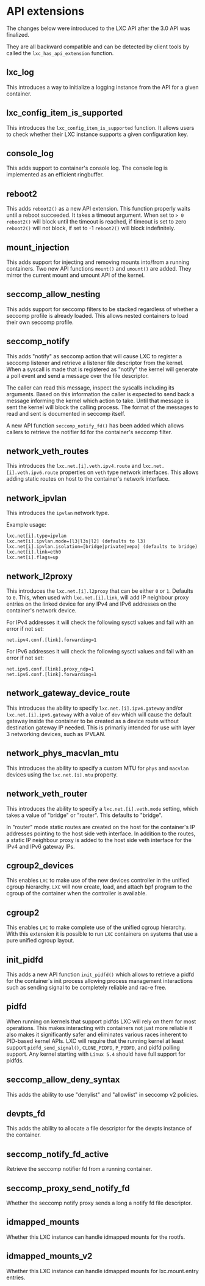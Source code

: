 # API extensions

The changes below were introduced to the LXC API after the 3.0 API was finalized.

They are all backward compatible and can be detected by client tools by
called the `lxc_has_api_extension` function.

## lxc\_log

This introduces a way to initialize a logging instance from the API for a given
container.

## lxc\_config\_item\_is\_supported

This introduces the `lxc_config_item_is_supported` function. It allows users to
check whether their LXC instance supports a given configuration key.

## console\_log

This adds support to container's console log. The console log is implemented as
an efficient ringbuffer.

## reboot2

This adds `reboot2()` as a new API extension. This function properly waits
until a reboot succeeded. It takes a timeout argument. When set to `> 0`
`reboot2()` will block until the timeout is reached, if timeout is set to zero
`reboot2()` will not block, if set to -1 `reboot2()` will block indefinitely.

## mount\_injection

This adds support for injecting and removing mounts into/from a running
containers. Two new API functions `mount()` and `umount()` are added. They
mirror the current mount and umount API of the kernel.

## seccomp\_allow\_nesting

This adds support for seccomp filters to be stacked regardless of whether a seccomp profile is already loaded. This allows nested containers to load their own seccomp profile.

## seccomp\_notify

This adds "notify" as seccomp action that will cause LXC to register a seccomp listener and retrieve a listener file descriptor from the kernel. When a syscall is made that is registered as "notify" the kernel will generate a poll event and send a message over the file descriptor.

The caller can read this message, inspect the syscalls including its arguments. Based on this information the caller is expected to send back a message informing the kernel which action to take. Until that message is sent the kernel will block the calling process. The format of the messages to read and sent is documented in seccomp itself.

A new API function `seccomp_notify_fd()` has been added which allows callers to retrieve the notifier fd for the container's seccomp filter.

## network\_veth\_routes

This introduces the `lxc.net.[i].veth.ipv4.route` and `lxc.net.[i].veth.ipv6.route` properties
on `veth` type network interfaces. This allows adding static routes on host to the container's
network interface.

## network\_ipvlan

This introduces the `ipvlan` network type.

Example usage:

```
lxc.net[i].type=ipvlan
lxc.net[i].ipvlan.mode=[l3|l3s|l2] (defaults to l3)
lxc.net[i].ipvlan.isolation=[bridge|private|vepa] (defaults to bridge)
lxc.net[i].link=eth0
lxc.net[i].flags=up
```

## network\_l2proxy

This introduces the `lxc.net.[i].l2proxy` that can be either `0` or `1`. Defaults to `0`.
This, when used with `lxc.net.[i].link`, will add IP neighbour proxy entries on the linked device
for any IPv4 and IPv6 addresses on the container's network device.

For IPv4 addresses it will check the following sysctl values and fail with an error if not set:

```
net.ipv4.conf.[link].forwarding=1
```

For IPv6 addresses it will check the following sysctl values and fail with an error if not set:

```
net.ipv6.conf.[link].proxy_ndp=1
net.ipv6.conf.[link].forwarding=1
```

## network\_gateway\_device\_route

This introduces the ability to specify `lxc.net.[i].ipv4.gateway` and/or
`lxc.net.[i].ipv6.gateway` with a value of `dev` which will cause the default gateway
inside the container to be created as a device route without destination gateway IP needed.
This is primarily intended for use with layer 3 networking devices, such as IPVLAN.

## network\_phys\_macvlan\_mtu

This introduces the ability to specify a custom MTU for `phys` and `macvlan` devices using the
`lxc.net.[i].mtu` property.

## network\_veth\_router

This introduces the ability to specify a `lxc.net.[i].veth.mode` setting, which takes a value of "bridge" or "router". This defaults to "bridge".

In "router" mode static routes are created on the host for the container's IP addresses pointing to the host side veth interface. In addition to the routes, a static IP neighbour proxy is added to the host side veth interface for the IPv4 and IPv6 gateway IPs.


## cgroup2\_devices

This enables `LXC` to make use of the new devices controller in the unified cgroup hierarchy. `LXC` will now create, load, and attach bpf program to the cgroup of the container when the controller is available.

## cgroup2

This enables `LXC` to make complete use of the unified cgroup hierarchy. With this extension it is possible to run `LXC` containers on systems that use a pure unified cgroup layout.

## init\_pidfd

This adds a new API function `init_pidfd()` which allows to retrieve a pidfd for the container's init process allowing process management interactions such as sending signal to be completely reliable and rac-e free.

## pidfd

When running on kernels that support pidfds LXC will rely on them for most operations. This makes interacting with containers not just more reliable it also makes it significantly safer and eliminates various races inherent to PID-based kernel APIs. LXC will require that the running kernel at least support `pidfd_send_signal()`, `CLONE_PIDFD`, `P_PIDFD`, and pidfd polling support. Any kernel starting with `Linux 5.4` should have full support for pidfds.

## seccomp\_allow\_deny\_syntax

This adds the ability to use "denylist" and "allowlist" in seccomp v2 policies.

## devpts\_fd

This adds the ability to allocate a file descriptor for the devpts instance of
the container.

## seccomp\_notify\_fd\_active

Retrieve the seccomp notifier fd from a running container.

## seccomp\_proxy\_send\_notify\_fd

Whether the seccomp notify proxy sends a long a notify fd file descriptor.

## idmapped\_mounts

Whether this LXC instance can handle idmapped mounts for the rootfs.

## idmapped\_mounts\_v2

Whether this LXC instance can handle idmapped mounts for lxc.mount.entry
entries.
